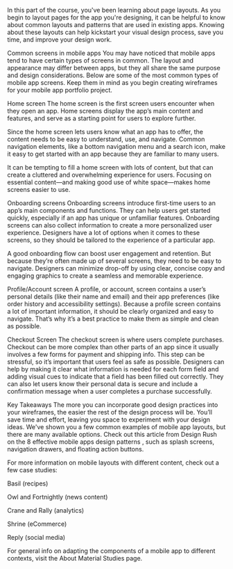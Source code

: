 In this part of the course, you've been learning about page layouts. As you begin to layout pages for the app you're designing, it can be helpful to know about common layouts and patterns that are used in existing apps. Knowing about these layouts can help kickstart your visual design process, save you time, and improve your design work.

Common screens in mobile apps
You may have noticed that mobile apps tend to have certain types of screens in common. The layout and appearance may differ between apps, but they all share the same purpose and design considerations. Below are some of the most common types of mobile app screens. Keep them in mind as you begin creating wireframes for your mobile app portfolio project.

Home screen
The home screen is the first screen users encounter when they open an app. Home screens display the app’s main content and features, and serve as a starting point for users to explore further. 

Since the home screen lets users know what an app has to offer, the content needs to be easy to understand, use, and navigate. Common navigation elements, like a bottom navigation menu and a search icon, make it easy to get started with an app because they are familiar to many users.

It can be tempting to fill a home screen with lots of content, but that can create a cluttered and overwhelming experience for users. Focusing on essential content—and making good use of white space—makes home screens easier to use.

Onboarding screens
Onboarding screens introduce first-time users to an app’s main components and functions. They can help users get started quickly, especially if an app has unique or unfamiliar features. Onboarding screens can also collect information to create a more personalized user experience. Designers have a lot of options when it comes to these screens, so they should be tailored to the experience of a particular app.

A good onboarding flow can boost user engagement and retention. But because they’re often made up of several screens, they need to be easy to navigate. Designers can minimize drop-off by using clear, concise copy and engaging graphics to create a seamless and memorable experience.

Profile/Account screen
A profile, or account, screen contains a user’s personal details (like their name and email) and their app preferences (like order history and accessibility settings). Because a profile screen contains a lot of important information, it should be clearly organized and easy to navigate. That’s why it’s a best practice to make them as simple and clean as possible.

Checkout Screen
The checkout screen is where users complete purchases. Checkout can be more complex than other parts of an app since it usually involves a few forms for payment and shipping info. This step can be stressful, so it’s important that users feel as safe as possible. Designers can help by making it clear what information is needed for each form field and adding visual cues to indicate that a field has been filled out correctly. They can also let users know their personal data is secure and include a confirmation message when a user completes a purchase successfully. 

Key Takeaways
The more you can incorporate good design practices into your wireframes, the easier the rest of the design process will be. You’ll save time and effort, leaving you space to experiment with your design ideas. We've shown you a few common examples of mobile app layouts, but there are many available options. Check out this article from Design Rush on the 
8 effective mobile apps design patterns
, such as splash screens, navigation drawers, and floating action buttons.

For more information on mobile layouts with different content, check out a few case studies: 

Basil
 (recipes)

Owl
 and
 Fortnightly
 (news content)

Crane
 and 
Rally
 (analytics) 

Shrine
 (eCommerce)

Reply
 (social media)

For general info on adapting the components of a mobile app to different contexts, visit the 
About Material Studies
 page.